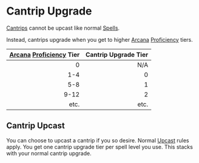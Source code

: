 # Cantrip Upgrade

[Cantrips](Spells%20by%20Level/Cantrips/{Cantrips}.md) cannot be upcast like normal [Spells](../Spells.md).

Instead, cantrips upgrade when you get to higher [Arcana](../../Player%20Characters/Skills/Primary%20Skills/Arcana.md) [Proficiency](../../Player%20Characters/Skills/Skills.md#Proficiency) tiers.

| [Arcana](../../Player%20Characters/Skills/Primary%20Skills/Arcana.md) [Proficiency](../../Player%20Characters/Skills/Skills.md#Proficiency) Tier | Cantrip Upgrade Tier |
| -----------------------------------------------------------------------------------------------------------------------------------------------: | -------------------: |
|                                                                                                                                                0 |                  N/A |
|                                                                                                                                              1-4 |                    0 |
|                                                                                                                                              5-8 |                    1 |
|                                                                                                                                             9-12 |                    2 |
|                                                                                                                                             etc. |                 etc. |

## Cantrip Upcast

You can choose to upcast a cantrip if you so desire. Normal [Upcast](Spell%20Attributes.md#Upcast) rules apply. You get one cantrip upgrade tier per spell level you use. This stacks with your normal cantrip upgrade.
